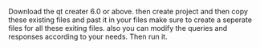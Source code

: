 Download the qt creater 6.0 or above.
then create project and then copy these existing files and past it in your files make sure to create a seperate files for all these exiting files.
also you can modify the queries and responses according to your needs.
Then run it.
